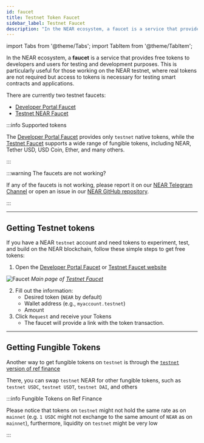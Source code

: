 ```yaml
---
id: faucet
title: Testnet Token Faucet
sidebar_label: Testnet Faucet
description: "In the NEAR ecosystem, a faucet is a service that provides free tokens to developers and users for testing and development purposes. This is particularly useful for those working on the NEAR testnet, where real tokens are not required but access to tokens is necessary for testing smart contracts and applications."
---
```

import Tabs from '@theme/Tabs';
import TabItem from '@theme/TabItem';

In the NEAR ecosystem, a **faucet** is a service that provides free tokens to developers and users for testing and development purposes. This is particularly useful for those working on the NEAR testnet, where real tokens are not required but access to tokens is necessary for testing smart contracts and applications.

There are currently two testnet faucets:

- [Developer Portal Faucet](https://dev.near.org/faucet)
- [Testnet NEAR Faucet](https://near-faucet.io/)

:::info Supported tokens

The [Developer Portal Faucet](https://dev.near.org/faucet) provides only `testnet` native tokens, while the [Testnet Faucet](https://near-faucet.io/) supports a wide range of fungible tokens, including NEAR, Tether USD, USD Coin, Ether, and many others.

:::

:::warning The faucets are not working?

If any of the faucets is not working, please report it on our [NEAR Telegram Channel](https://t.me/neardev) or open an issue in our [NEAR GitHub repository](https://github.com/near/docs/issues).

:::

---

## Getting Testnet tokens

If you have a NEAR `testnet` account and need tokens to experiment, test, and build on the NEAR blockchain, follow these simple steps to get free tokens:

1. Open the [Developer Portal Faucet](https://dev.near.org/faucet) or [Testnet Faucet website](https://near-faucet.io/)

![Faucet](/docs/assets/tools/faucet.png)
*Main page of [Testnet Faucet](https://near-faucet.io/)*

2. Fill out the information:
   - Desired token (`NEAR` by default)
   - Wallet address (e.g., `myaccount.testnet`)
   - Amount
3. Click `Request` and receive your Tokens
   - The faucet will provide a link with the token transaction.

---

## Getting Fungible Tokens

Another way to get fungible tokens on `testnet` is through the [`testnet` version of ref finance](https://testnet.ref.finance/#near|ref.fakes.testnet)

There, you can swap `testnet` NEAR for other fungible tokens, such as `testnet USDC`, `testnet USDT`, `testnet DAI`, and others

:::info Fungible Tokens on Ref Finance

Please notice that tokens on `testnet` might not hold the same rate as on `mainnet` (e.g. `1 USDC` might not exchange to the same amount of `NEAR` as on `mainnet`), furthermore, liquidity on `testnet` might be very low

:::